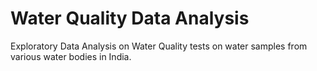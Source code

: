 # Water Quality Data Analysis
Exploratory Data Analysis on Water Quality tests on water samples from various water bodies in India.
